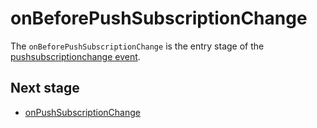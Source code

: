 # onBeforePushSubscriptionChange
The `onBeforePushSubscriptionChange` is the entry stage of the [pushsubscriptionchange event](../events/pushsubscriptionchange.md).

## Next stage
- [onPushSubscriptionChange](onPushSubscriptionChange.md)
